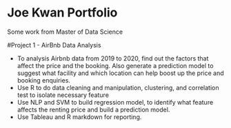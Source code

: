 # Joe Kwan Portfolio

Some work from Master of Data Science 



#Project 1 - AirBnb Data Analysis
- To analysis Airbnb data from 2019 to 2020, find out the factors that affect the price and the booking. Also generate a prediction model to suggest what facility and which location can help boost up the price and booking enquiries.
- Use R to do data cleaning and manipulation, clustering, and correlation test to isolate necessary feature
- Use NLP and SVM to build regression model, to identify what feature affects the renting price and build a prediction model.
- Use Tableau and R markdown for reporting.
